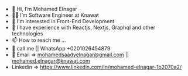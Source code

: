 - 👋 Hi, I’m Mohamed Elnagar
- 👨‍💻 I’m Software Engineer at Knawat 
- 🌱 I'm  interested in Front-End Development
- 📖 I have experience  with Reactjs, Nextjs, Graphql and other technologies 
- 📫 How to reach me ...
- 📱 call me || WhatsApp +0201026454879
- 📧 Email =>  mohamedsaadyelnagar@gmail.com ||  mohamed.elnagar@knawat.com   
- Linkedin => https://www.linkedin.com/in/mohamed-elnagar-1b2070a2/
